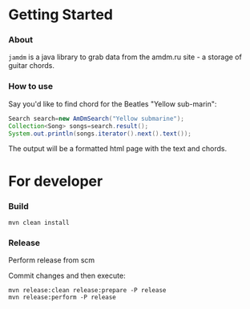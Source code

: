 # Getting Started

### About

`jamdm` is a java library to grab data from the amdm.ru site - a storage of
guitar chords.

### How to use

Say you'd like to find chord for the Beatles "Yellow sub-marin":

```java
Search search=new AmDmSearch("Yellow submarine");
Collection<Song> songs=search.result();
System.out.println(songs.iterator().next().text());
```

The output will be a formatted html page with the text and chords.

# For developer

### Build

```shell
mvn clean install
```

### Release

Perform release from scm

Commit changes and then execute:
```shell
mvn release:clean release:prepare -P release
mvn release:perform -P release
```
